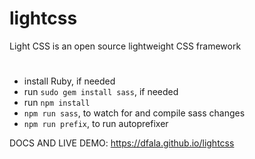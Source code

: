 # lightcss
Light CSS is an open source lightweight CSS framework
#
* install Ruby, if needed
* run `sudo gem install sass`, if needed
* run `npm install`
* `npm run sass`, to watch for and compile sass changes
* `npm run prefix`, to run autoprefixer

DOCS AND LIVE DEMO: https://dfala.github.io/lightcss
